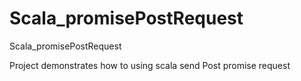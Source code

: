 # Scala_promisePostRequest
Scala_promisePostRequest
 
Project demonstrates how to using scala send Post promise request 
